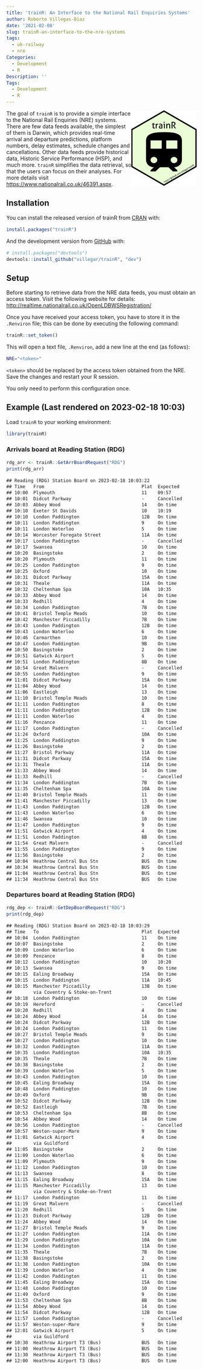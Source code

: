 ```yaml
---
title: 'trainR: An Interface to the National Rail Enquiries Systems'
author: Roberto Villegas-Diaz
date: '2021-02-08'
slug: trainR-an-interface-to-the-nre-systems
tags:
  - uk-railway
  - nre
Categories:
  - Development
  - R
Description: ''
Tags:
  - Development
  - R
---
```


<img src="https://raw.githubusercontent.com/villegar/trainR/main/inst/images/logo.png" alt="logo" align="right" height=200px/>

The goal of `trainR` is to provide a simple interface to the 
National Rail Enquiries (NRE) systems. There are few data feeds 
available, the simplest of them is Darwin, which provides real-time 
arrival and departure predictions, platform numbers, delay estimates, 
schedule changes and cancellations. Other data feeds provide historical 
data, Historic Service Performance (HSP), and much more. `trainR` 
simplifies the data retrieval, so that the users can focus on their 
analyses. For more details visit 
https://www.nationalrail.co.uk/46391.aspx.

## Installation

You can install the released version of trainR from [CRAN](https://CRAN.R-project.org) with:

``` r
install.packages("trainR")
```

And the development version from [GitHub](https://github.com/) with:

``` r
# install.packages("devtools")
devtools::install_github("villegar/trainR", "dev")
```

## Setup
Before starting to retrieve data from the NRE data feeds, you must obtain an access token. 
Visit the following website for details: http://realtime.nationalrail.co.uk/OpenLDBWSRegistration/

Once you have received your access token, you have to store it in the `.Renviron` file; this can be 
done by executing the following command:


```r
trainR::set_token()
```

This will open a text file, `.Renviron`, add a new line at the end (as follows):

```bash
NRE="<token>"
```

`<token>` should be replaced by the access token obtained from the NRE. Save the changes and restart 
your R session.

You only need to perform this configuration once.

## Example (Last rendered on 2023-02-18 10:03)

Load `trainR` to your working environment:

```r
library(trainR)
```

### Arrivals board at Reading Station (RDG)


```r
rdg_arr <- trainR::GetArrBoardRequest("RDG")
print(rdg_arr)
```

```
## Reading (RDG) Station Board on 2023-02-18 10:03:22
## Time   From                                    Plat  Expected
## 10:00  Plymouth                                11    09:57
## 10:01  Didcot Parkway                          -     Cancelled
## 10:03  Abbey Wood                              14    On time
## 10:10  Exeter St Davids                        10    10:19
## 10:10  London Paddington                       12B   On time
## 10:11  London Paddington                       9     On time
## 10:11  London Waterloo                         5     On time
## 10:14  Worcester Foregate Street               11A   On time
## 10:17  London Paddington                       -     Cancelled
## 10:17  Swansea                                 10    On time
## 10:20  Basingstoke                             2     On time
## 10:20  Plymouth                                11    On time
## 10:25  London Paddington                       9     On time
## 10:25  Oxford                                  10    On time
## 10:31  Didcot Parkway                          15A   On time
## 10:31  Theale                                  11A   On time
## 10:32  Cheltenham Spa                          10A   10:35
## 10:33  Abbey Wood                              14    On time
## 10:33  Redhill                                 4     On time
## 10:34  London Paddington                       7B    On time
## 10:41  Bristol Temple Meads                    10    On time
## 10:42  Manchester Piccadilly                   7B    On time
## 10:43  London Paddington                       12B   On time
## 10:43  London Waterloo                         6     On time
## 10:46  Carmarthen                              10    On time
## 10:47  London Paddington                       9B    On time
## 10:50  Basingstoke                             2     On time
## 10:51  Gatwick Airport                         5     On time
## 10:51  London Paddington                       8B    On time
## 10:54  Great Malvern                           -     Cancelled
## 10:55  London Paddington                       9     On time
## 11:01  Didcot Parkway                          15A   On time
## 11:04  Abbey Wood                              14    On time
## 11:06  Eastleigh                               13    On time
## 11:10  Bristol Temple Meads                    10    On time
## 11:11  London Paddington                       8     On time
## 11:11  London Paddington                       12B   On time
## 11:11  London Waterloo                         4     On time
## 11:16  Penzance                                11    On time
## 11:17  London Paddington                       -     Cancelled
## 11:24  Oxford                                  10A   On time
## 11:25  London Paddington                       9     On time
## 11:26  Basingstoke                             2     On time
## 11:27  Bristol Parkway                         11A   On time
## 11:31  Didcot Parkway                          15A   On time
## 11:31  Theale                                  11A   On time
## 11:33  Abbey Wood                              14    On time
## 11:33  Redhill                                 -     Cancelled
## 11:34  London Paddington                       7B    On time
## 11:35  Cheltenham Spa                          10A   On time
## 11:40  Bristol Temple Meads                    11    On time
## 11:41  Manchester Piccadilly                   13    On time
## 11:43  London Paddington                       12B   On time
## 11:43  London Waterloo                         6     On time
## 11:46  Swansea                                 10    On time
## 11:47  London Paddington                       9     On time
## 11:51  Gatwick Airport                         4     On time
## 11:51  London Paddington                       8B    On time
## 11:54  Great Malvern                           -     Cancelled
## 11:55  London Paddington                       9     On time
## 11:56  Basingstoke                             2     On time
## 10:04  Heathrow Central Bus Stn                BUS   On time
## 10:34  Heathrow Central Bus Stn                BUS   On time
## 11:04  Heathrow Central Bus Stn                BUS   On time
## 11:34  Heathrow Central Bus Stn                BUS   On time
```

### Departures board at Reading Station (RDG)


```r
rdg_dep <- trainR::GetDepBoardRequest("RDG")
print(rdg_dep)
```

```
## Reading (RDG) Station Board on 2023-02-18 10:03:29
## Time   To                                      Plat  Expected
## 10:04  London Paddington                       11    On time
## 10:07  Basingstoke                             2     On time
## 10:09  London Waterloo                         6     On time
## 10:09  Penzance                                8     On time
## 10:12  London Paddington                       10    10:20
## 10:13  Swansea                                 9     On time
## 10:15  Ealing Broadway                         15A   On time
## 10:15  London Paddington                       11A   10:45
## 10:15  Manchester Piccadilly                   13B   On time
##        via Coventry & Stoke-on-Trent           
## 10:18  London Paddington                       10    On time
## 10:19  Hereford                                -     Cancelled
## 10:20  Redhill                                 4     On time
## 10:24  Abbey Wood                              14    On time
## 10:24  Didcot Parkway                          12B   On time
## 10:24  London Paddington                       11    On time
## 10:27  Bristol Temple Meads                    9     On time
## 10:27  London Paddington                       10    On time
## 10:32  London Paddington                       11A   On time
## 10:35  London Paddington                       10A   10:35
## 10:35  Theale                                  7B    On time
## 10:38  Basingstoke                             2     On time
## 10:39  London Waterloo                         5     On time
## 10:43  London Paddington                       10    On time
## 10:45  Ealing Broadway                         15A   On time
## 10:48  London Paddington                       10    On time
## 10:49  Oxford                                  9B    On time
## 10:52  Didcot Parkway                          12B   On time
## 10:52  Eastleigh                               7B    On time
## 10:53  Cheltenham Spa                          8B    On time
## 10:54  Abbey Wood                              14    On time
## 10:56  London Paddington                       -     Cancelled
## 10:57  Weston-super-Mare                       9     On time
## 11:01  Gatwick Airport                         4     On time
##        via Guildford                           
## 11:05  Basingstoke                             2     On time
## 11:09  London Waterloo                         6     On time
## 11:09  Plymouth                                9     On time
## 11:12  London Paddington                       10    On time
## 11:13  Swansea                                 8     On time
## 11:15  Ealing Broadway                         15A   On time
## 11:15  Manchester Piccadilly                   13    On time
##        via Coventry & Stoke-on-Trent           
## 11:17  London Paddington                       11    On time
## 11:19  Great Malvern                           -     Cancelled
## 11:20  Redhill                                 5     On time
## 11:23  Didcot Parkway                          12B   On time
## 11:24  Abbey Wood                              14    On time
## 11:27  Bristol Temple Meads                    9     On time
## 11:27  London Paddington                       11A   On time
## 11:29  London Paddington                       10A   On time
## 11:34  London Paddington                       11A   On time
## 11:35  Theale                                  7B    On time
## 11:38  Basingstoke                             2     On time
## 11:38  London Paddington                       10A   On time
## 11:39  London Waterloo                         4     On time
## 11:42  London Paddington                       11    On time
## 11:45  Ealing Broadway                         15A   On time
## 11:48  London Paddington                       10    On time
## 11:49  Oxford                                  9     On time
## 11:53  Cheltenham Spa                          8B    On time
## 11:54  Abbey Wood                              14    On time
## 11:54  Didcot Parkway                          12B   On time
## 11:57  London Paddington                       -     Cancelled
## 11:57  Weston-super-Mare                       9     On time
## 12:01  Gatwick Airport                         5     On time
##        via Guildford                           
## 10:30  Heathrow Airport T3 (Bus)               BUS   On time
## 11:00  Heathrow Airport T3 (Bus)               BUS   On time
## 11:30  Heathrow Airport T3 (Bus)               BUS   On time
## 12:00  Heathrow Airport T3 (Bus)               BUS   On time
```
